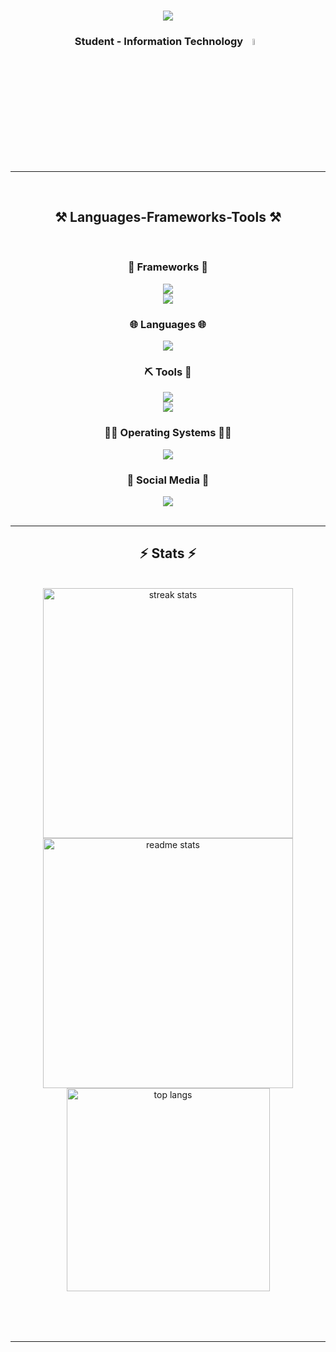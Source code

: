 <h1 align="center">
    <img src="https://readme-typing-svg.herokuapp.com?font=Kanit&size=35&center=true&vCenter=true&width=800&height=100&duration=4000&lines=Hi+there!+%F0%9F%91%8B;I'm+Thanwa%2C+Pongsakorn+Thongrak!;" /> 
    </h1>
<h3 align="center">Student - Information Technology <img src="https://media.tenor.com/uUNcnHwYJQEAAAAj/running-pikachu-transparent-snivee.gif" height="5%" width="5%"/> </h3> 

 <hr>
 <div align="center">
  <br>
     

</div>
<h2 align="center">⚒️ Languages-Frameworks-Tools ⚒️</h2>
<br/>
<div align="center">
    <h3>🚀 Frameworks 🚀</h3>
    <img src="https://skillicons.dev/icons?i=react,vite,nextjs,nodejs,express,laravel,flask" /> <br>
    <img src="https://skillicons.dev/icons?i=bootstrap,materialui,tailwind,threejs"/> <br>
    <h3>🌐 Languages 🌐</h3>
    <img src="https://skillicons.dev/icons?i=html,css,php,py,js,ts,c,cs,"/> <br>
    <h3>⛏️ Tools 🔨</h3>
    <img src="https://skillicons.dev/icons?i=bash,blender,bun,docker,figma,firebase,git,github,vscode" /><br>
    <img src="https://skillicons.dev/icons?i=gmail,mysql,npm,ps,ai,postman,pr,vercel,arduino,pycharm"/>
    <h3>🧑‍💻 Operating Systems 🧑‍💻</h3>
    <img src="https://skillicons.dev/icons?i=windows,kali,linux,ubuntu,apple" /><br>
    <h3>🛜 Social Media 🛜</h3>
    <img src="https://skillicons.dev/icons?i=instagram,discord,twitter" /><br>
</div>

<br/>

<hr/>

<h2 align="center">⚡ Stats ⚡</h2>
<br>
<table align="center" border="0">
<div align=center>
  <img width=400 src="https://github-readme-streak-stats-salesp07.vercel.app/?user=decemberlnwza007&count_private=true&theme=react&border_radius=20" alt="streak stats"/>
  <img width=400 src="https://github-readme-stats-salesp07.vercel.app/api?username=decemberlnwza007&count_private=true&show_icons=true&theme=react&rank_icon=github&border_radius=20" alt="readme stats" />
  <br/>
  <img width=325 align="center" src="https://github-readme-stats-salesp07.vercel.app/api/top-langs/?username=decemberlnwza007&hide=HTML&langs_count=8&layout=compact&theme=react&border_radius=20&size_weight=0.5&count_weight=0.5&exclude_repo=github-readme-stats" alt="top langs" />
</div>
</table>

<br/><br/>

<hr/>

<br/>

<br/>

